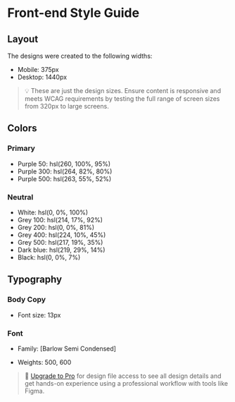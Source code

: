 # Front-end Style Guide

## Layout

The designs were created to the following widths:

- Mobile: 375px
- Desktop: 1440px

> 💡 These are just the design sizes. Ensure content is responsive and meets WCAG requirements by testing the full range of screen sizes from 320px to large screens.

## Colors

### Primary

- Purple 50: hsl(260, 100%, 95%)
- Purple 300: hsl(264, 82%, 80%)
- Purple 500: hsl(263, 55%, 52%)

### Neutral

- White: hsl(0, 0%, 100%)
- Grey 100: hsl(214, 17%, 92%)
- Grey 200: hsl(0, 0%, 81%)
- Grey 400: hsl(224, 10%, 45%)
- Grey 500: hsl(217, 19%, 35%)
- Dark blue: hsl(219, 29%, 14%)
- Black: hsl(0, 0%, 7%)

## Typography

### Body Copy

- Font size: 13px

### Font

- Family: [Barlow Semi Condensed]</p> 
- Weights: 500, 600

> 💎 [Upgrade to Pro](https://www.frontendmentor.io/pro?ref=style-guide) for design file access to see all design details and get hands-on experience using a professional workflow with tools like Figma.
